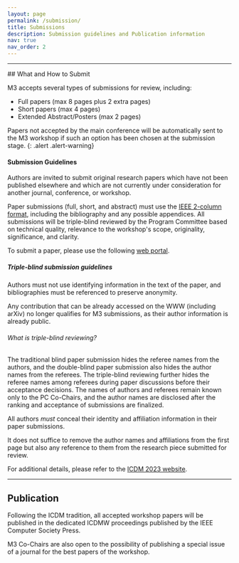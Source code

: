 ```yaml
---
layout: page
permalink: /submission/
title: Submissions
description: Submission guidelines and Publication information
nav: true
nav_order: 2
---
```

<hr>
## What and How to Submit 

M3 accepts several types of submissions for review, including:

- Full papers (max 8 pages plus 2 extra pages)
- Short papers (max 4 pages)
- Extended Abstract/Posters (max 2 pages)


Papers not accepted by the main conference will be automatically sent to the M3 workshop if such an option has been chosen at the submission stage.
{: .alert .alert-warning}
#### Submission Guidelines

Authors are invited to submit original research papers which have not been published elsewhere and which are not currently under consideration for another journal, conference, or workshop.

Paper submissions (full, short, and abstract) must use the <a href="https://www.ieee.org/conferences/publishing/templates.html">IEEE 2-column format</a>, including the bibliography and any possible appendices. 
All submissions will be triple-blind reviewed by the Program Committee based on technical quality, relevance to the workshop's scope, originality, significance, and clarity. 

To submit a paper, please use the following <a href="https://wi-lab.com/cyberchair/2023/icdm23/scripts/ws_submit.php?subarea=S">web portal</a>.

##### Triple-blind submission guidelines
Authors must not use identifying information in the text of the paper, and bibliographies must be referenced to preserve anonymity. 

Any contribution that can be already accessed on the WWW (including arXiv) no longer qualifies for M3 submissions, as their author information is already public.

###### What is triple-blind reviewing?
The traditional blind paper submission hides the referee names from the authors, and the double-blind paper submission also hides the author names from the referees. 
The triple-blind reviewing further hides the referee names among referees during paper discussions before their acceptance decisions. 
The names of authors and referees remain known only to the PC Co-Chairs, and the author names are disclosed after the ranking and acceptance of submissions are finalized. 

All authors *must* conceal their identity and affiliation information in their paper submissions. 

It does not suffice to remove the author names and affiliations from the first page but also any reference to them from the research piece submitted for review. 

For additional details, please refer to the <a href="https://www.cloud-conf.net/icdm2023/call-for-papers.html">ICDM 2023 website</a>.
<hr>

## Publication
Following the ICDM tradition, all accepted workshop papers will be published in the dedicated ICDMW proceedings published by the IEEE Computer Society Press.

M3 Co-Chairs are also open to the possibility of publishing a special issue of a journal for the best papers of the workshop.
